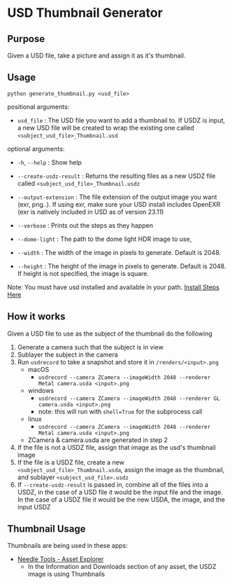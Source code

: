# USD Thumbnail Generator

## Purpose
Given a USD file, take a picture and assign it as it's thumbnail.

## Usage

`python generate_thumbnail.py <usd_file>`

positional arguments:
  - `usd_file` : The USD file you want to add a thumbnail to. If USDZ is input, a new USD file will be created to wrap the existing one called `<subject_usd_file>_Thumbnail.usd`

optional arguments:
  - `-h`, `--help` : Show help
  - `--create-usdz-result` :  Returns the resulting files as a new USDZ file called `<subject_usd_file>_Thumbnail.usdz`
  - `--output-extension` :    The file extension of the output image you want (exr, png..). If using exr, make sure your USD install includes OpenEXR (exr is natively included in USD as of version 23.11)
  - `--verbose` :             Prints out the steps as they happen
  - `--dome-light` :          The path to the dome light HDR image to use, 
  - `--width` :          The width of the image in pixels to generate. Default is 2048.

  - `--height` :          The height of the image in pixels to generate. Default is 2048. If height is not specified, the image is square.

  Note: You must have usd installed and available in your path. [Install Steps Here](https://github.com/PixarAnimationStudios/OpenUSD#getting-and-building-the-code)

## How it works
Given a USD file to use as the subject of the thumbnail do the following

1. Generate a camera such that the subject is in view
2. Sublayer the subject in the camera
3. Run `usdrecord` to take a snapshot and store it in `/renders/<input>.png`
    - macOS
        - `usdrecord --camera ZCamera --imageWidth 2048 --renderer Metal camera.usda <input>.png` 
    - windows
        - `usdrecord --camera ZCamera --imageWidth 2048 --renderer GL camera.usda <input>.png` 
        - note: this will run with `shell=True` for the subprocess call
    - linux
        - `usdrecord --camera ZCamera --imageWidth 2048 --renderer Metal camera.usda <input>.png`
    - ZCamera & camera.usda are generated in step 2
4. If the file is not a USDZ file, assign that image as the usd's thumbnail image
5. If the file is a USDZ file, create a new `<subject_usd_file>_Thumbnail.usda`, assign the image as the thumbnail, and sublayer `<subject_usd_file>.usdz`
6. If `--create-usdz-result` is passed in, combine all of the files into a USDZ, in the case of a USD file it would be the input file and the image. In the case of a USDZ file it would be the new USDA, the image, and the input USDZ


## Thumbnail Usage

Thumbnails are being used in these apps:

- [Needle Tools - Asset Explorer](https://asset-explorer.needle.tools)
  - In the Information and Downloads section of any asset, the USDZ image is using Thumbnails